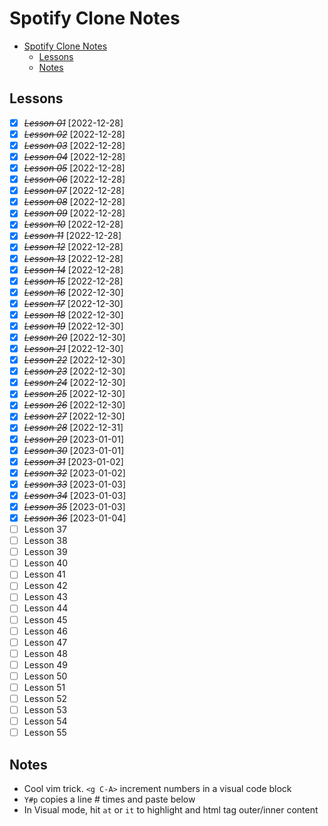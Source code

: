 # Spotify Clone Notes

- [Spotify Clone Notes](#spotify-clone-notes)
  - [Lessons](#lessons)
  - [Notes](#notes)

## Lessons

- [x] ~~_Lesson 01_~~ [2022-12-28]
- [x] ~~_Lesson 02_~~ [2022-12-28]
- [x] ~~_Lesson 03_~~ [2022-12-28]
- [x] ~~_Lesson 04_~~ [2022-12-28]
- [x] ~~_Lesson 05_~~ [2022-12-28]
- [x] ~~_Lesson 06_~~ [2022-12-28]
- [x] ~~_Lesson 07_~~ [2022-12-28]
- [x] ~~_Lesson 08_~~ [2022-12-28]
- [x] ~~_Lesson 09_~~ [2022-12-28]
- [x] ~~_Lesson 10_~~ [2022-12-28]
- [x] ~~_Lesson 11_~~ [2022-12-28]
- [x] ~~_Lesson 12_~~ [2022-12-28]
- [x] ~~_Lesson 13_~~ [2022-12-28]
- [x] ~~_Lesson 14_~~ [2022-12-28]
- [x] ~~_Lesson 15_~~ [2022-12-28]
- [x] ~~_Lesson 16_~~ [2022-12-30]
- [x] ~~_Lesson 17_~~ [2022-12-30]
- [x] ~~_Lesson 18_~~ [2022-12-30]
- [x] ~~_Lesson 19_~~ [2022-12-30]
- [x] ~~_Lesson 20_~~ [2022-12-30]
- [x] ~~_Lesson 21_~~ [2022-12-30]
- [x] ~~_Lesson 22_~~ [2022-12-30]
- [x] ~~_Lesson 23_~~ [2022-12-30]
- [x] ~~_Lesson 24_~~ [2022-12-30]
- [x] ~~_Lesson 25_~~ [2022-12-30]
- [x] ~~_Lesson 26_~~ [2022-12-30]
- [x] ~~_Lesson 27_~~ [2022-12-30]
- [x] ~~_Lesson 28_~~ [2022-12-31]
- [x] ~~_Lesson 29_~~ [2023-01-01]
- [x] ~~_Lesson 30_~~ [2023-01-01]
- [x] ~~_Lesson 31_~~ [2023-01-02]
- [x] ~~_Lesson 32_~~ [2023-01-02]
- [x] ~~_Lesson 33_~~ [2023-01-03]
- [x] ~~_Lesson 34_~~ [2023-01-03]
- [x] ~~_Lesson 35_~~ [2023-01-03]
- [x] ~~_Lesson 36_~~ [2023-01-04]
- [ ] Lesson 37
- [ ] Lesson 38
- [ ] Lesson 39
- [ ] Lesson 40
- [ ] Lesson 41
- [ ] Lesson 42
- [ ] Lesson 43
- [ ] Lesson 44
- [ ] Lesson 45
- [ ] Lesson 46
- [ ] Lesson 47
- [ ] Lesson 48
- [ ] Lesson 49
- [ ] Lesson 50
- [ ] Lesson 51
- [ ] Lesson 52
- [ ] Lesson 53
- [ ] Lesson 54
- [ ] Lesson 55

## Notes

- Cool vim trick. `<g C-A>` increment numbers in a visual code block
- `Y#p` copies a line # times and paste below
- In Visual mode, hit `at` or `it` to highlight and html tag outer/inner content
